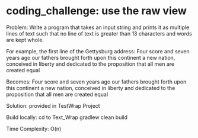 # coding_challenge: use the raw view 

Problem:
Write a program that takes an input string and prints it as multiple lines of text such that no line of text is greater than 13 characters and words are kept whole.

For example, the first line of the Gettysburg address:
Four score and seven years ago our fathers brought forth upon this continent a new nation, conceived in liberty and dedicated to the proposition that all men are created equal


Becomes:
Four score
and seven
years ago
our fathers
brought
forth upon
this
continent a
new nation,
conceived in
liberty and
dedicated to
the
proposition
that all men
are created
equal


Solution: provided in TestWrap Project

Build locally: 
  cd to Text_Wrap
  gradlew clean build
  
Time Complexity: O(n)
